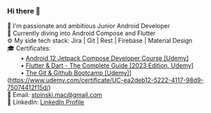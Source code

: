 ### Hi there 👋
🚀 I'm passionate and ambitious Junior Android Developer <br />
🌱 Currently diving into Android Compose and Flutter <br />
⚙️ My side tech stack: Jira | Git | Rest | Firebase | Material Design <br />
🎓 Certificates: <br />
&nbsp;&nbsp;&nbsp;&nbsp;&nbsp;&nbsp;&nbsp;&nbsp;• [Android 12 Jetpack Compose Developer Course [Udemy]](https://www.udemy.com/certificate/UC-480d5c12-c3e6-428d-bc72-1ce11bdcf3ea/) <br />
&nbsp;&nbsp;&nbsp;&nbsp;&nbsp;&nbsp;&nbsp;&nbsp;• [Flutter & Dart - The Complete Guide [2023 Edition, Udemy]](https://www.udemy.com/certificate/UC-67c2eb5e-6c56-4c95-b083-8258cef916db/) <br />
&nbsp;&nbsp;&nbsp;&nbsp;&nbsp;&nbsp;&nbsp;&nbsp;• [The Git & Github Bootcamp [Udemy]]()](https://www.udemy.com/certificate/UC-ea2deb12-5222-4117-98d9-75074412f15d/) <br />
📧 Email: stoinski.mac@gmail.com <br />
💬 LinkedIn: [LinkedIn Profile](https://www.linkedin.com/in/maciej-stoi%C5%84ski-b047b2166/) <br />

<!--
**Szczurk3y/szczurk3y** is a ✨ _special_ ✨ repository because its `README.md` (this file) appears on your GitHub profile.

Here are some ideas to get you started:

- 🔭 I’m currently working on ...
- 🌱 I’m currently learning ...
- 👯 I’m looking to collaborate on ...
- 🤔 I’m looking for help with ...
- 💬 Ask me about ...
- 📫 How to reach me: ...
- 😄 Pronouns: ...
- ⚡ Fun fact: ...
-->
